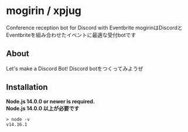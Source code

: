 # mogirin / xpjug

Conference reception bot for Discord with Eventbrite
mogirinはDiscordとEventbriteを組み合わせたイベントに最適な受付botです

## About
Let's make a Discord Bot!
Discord botをつくってみようぜ

## Installation

**Node.js 14.0.0 or newer is required.**  
**Node.js 14.0.0 以上が必要です**  

```
> node -v
v14.16.1
```
